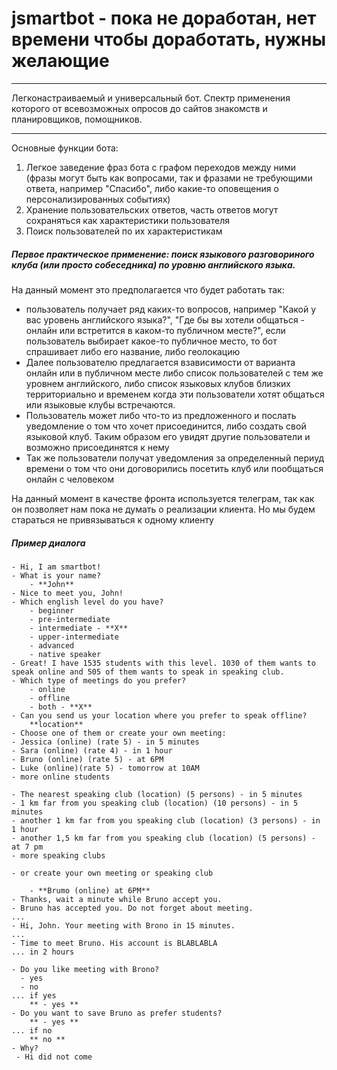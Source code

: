 # jsmartbot - пока не доработан, нет времени чтобы доработать, нужны желающие
***
Легконастраиваемый и универсальный бот. Спектр применения которого от всевозможных опросов до сайтов знакомств и планировщиков, помощников.
***

Основные функции бота:
1) Легкое заведение фраз бота с графом переходов между ними (фразы могут быть как вопросами, так и фразами не требующими ответа, например "Спасибо", либо какие-то оповещения о персонализированных событиях)
2) Хранение пользовательских ответов, часть ответов могут сохраняться как характеристики пользователя
3) Поиск пользователей по их характеристикам

##### Первое практическое применение: поиск языкового разговориного клуба (или просто собеседника) по уровню английского языка.
На данный момент это предполагается что будет работать так:
* пользователь получает ряд каких-то вопросов, например "Какой у вас уровень английского языка?", "Где бы вы хотели общаться - онлайн или встретится в каком-то публичном месте?", если пользователь выбирает какое-то публичное место, то бот спрашивает либо его название, либо геолокацию
* Далее пользователю предлагается взависимости от варианта онлайн или в публичном месте либо список пользователей с тем же уровнем английского, либо список языковых клубов близких территориально и временем когда эти пользователи хотят общаться или языковые клубы встречаются.
* Пользователь может либо что-то из предложенного и послать уведомление о том что хочет присоединится, либо создать свой языковой клуб. Таким образом его увидят другие пользователи и возможно присоединятся к нему
* Так же пользователи получат уведомления за определенный периуд времени о том что они договорились посетить клуб или пообщаться онлайн с человеком

На данный момент в качестве фронта используется телеграм, так как он позволяет нам пока не думать о реализации клиента. Но мы будем стараться не привязываться к одному клиенту

##### Пример диалога

```
- Hi, I am smartbot!
- What is your name?
    - **John**
- Nice to meet you, John!
- Which english level do you have?
    - beginner
    - pre-intermediate
    - intermediate - **X**
    - upper-intermediate
    - advanced
    - native speaker
- Great! I have 1535 students with this level. 1030 of them wants to speak online and 505 of them wants to speak in speaking club.
- Which type of meetings do you prefer?
    - online
    - offline
    - both - **X**
- Can you send us your location where you prefer to speak offline?
    **location**
- Choose one of them or create your own meeting:
- Jessica (online) (rate 5) - in 5 minutes
- Sara (online) (rate 4) - in 1 hour
- Bruno (online) (rate 5) - at 6PM
- Luke (online)(rate 5) - tomorrow at 10AM
- more online students

- The nearest speaking club (location) (5 persons) - in 5 minutes
- 1 km far from you speaking club (location) (10 persons) - in 5 minutes
- another 1 km far from you speaking club (location) (3 persons) - in 1 hour
- another 1,5 km far from you speaking club (location) (5 persons) - at 7 pm
- more speaking clubs

- or create your own meeting or speaking club

    - **Brumo (online) at 6PM**
- Thanks, wait a minute while Bruno accept you.
- Bruno has accepted you. Do not forget about meeting.
...
- Hi, John. Your meeting with Brono in 15 minutes.
...
- Time to meet Bruno. His account is BLABLABLA
... in 2 hours

- Do you like meeting with Brono?
  - yes
  - no
... if yes
    ** - yes **
- Do you want to save Bruno as prefer students?
    ** - yes **
... if no
    ** no **
- Why?
 - Hi did not come

```
